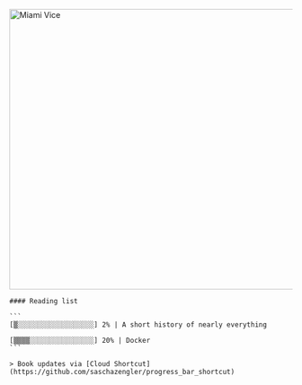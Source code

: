 [<img src="https://media.giphy.com/media/l0IsIMQkVZ0UK1Q7C/giphy.gif" alt="Miami Vice" width="800" height="500">](https://www.youtube.com/watch?v=-aMCzRj3Syg)

    #### Reading list

    ```
    [▒░░░░░░░░░░░░░░░░░░░] 2% | A short history of nearly everything
    
    [▒▒▒▒░░░░░░░░░░░░░░░░] 20% | Docker
    ```

    > Book updates via [Cloud Shortcut](https://github.com/saschazengler/progress_bar_shortcut)
    